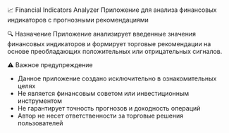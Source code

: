 📈 Financial Indicators Analyzer
Приложение для анализа финансовых индикаторов с прогнозными рекомендациями

🔍 Назначение
Приложение анализирует введенные значения финансовых индикаторов и формирует торговые рекомендации на основе преобладающих положительных или отрицательных сигналов.

⚠️ Важное предупреждение
- Данное приложение создано исключительно в ознакомительных целях
- Не является финансовым советом или инвестиционным инструментом
- Не гарантирует точность прогнозов и доходность операций
- Автор не несет ответственности за торговые решения пользователей
